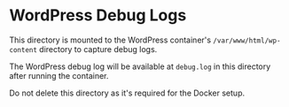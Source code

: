 # WordPress Debug Logs

This directory is mounted to the WordPress container's `/var/www/html/wp-content` directory to capture debug logs.

The WordPress debug log will be available at `debug.log` in this directory after running the container.

Do not delete this directory as it's required for the Docker setup.